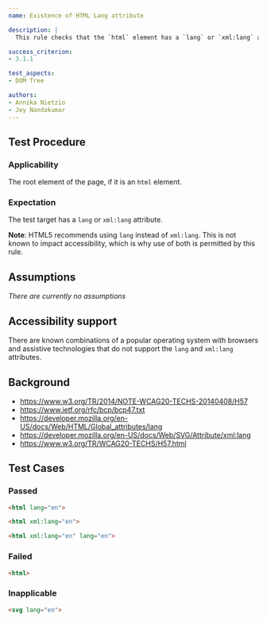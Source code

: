```yaml
---
name: Existence of HTML Lang attribute

description: |
  This rule checks that the `html` element has a `lang` or `xml:lang` attribute.

success_criterion:
- 3.1.1

test_aspects:
- DOM Tree

authors:
- Annika Nietzio
- Jey Nandakumar
---
```


## Test Procedure

### Applicability

The root element of the page, if it is an `html` element.

### Expectation

The test target has a `lang` or `xml:lang` attribute.

**Note**: HTML5 recommends using `lang` instead of `xml:lang`. This is not known to impact accessibility, which is why use of both is permitted by this rule.

## Assumptions

*There are currently no assumptions*

## Accessibility support

There are known combinations of a popular operating system with browsers and assistive technologies that do not support the `lang` and `xml:lang` attributes.

## Background

- https://www.w3.org/TR/2014/NOTE-WCAG20-TECHS-20140408/H57
- https://www.ietf.org/rfc/bcp/bcp47.txt
- https://developer.mozilla.org/en-US/docs/Web/HTML/Global_attributes/lang
- https://developer.mozilla.org/en-US/docs/Web/SVG/Attribute/xml:lang
- https://www.w3.org/TR/WCAG20-TECHS/H57.html

## Test Cases

### Passed

```html
<html lang="en">
```

```html
<html xml:lang="en">
```

```html
<html xml:lang="en" lang="en">
```

### Failed

```html
<html>
```

### Inapplicable

```html
<svg lang="en">
```
